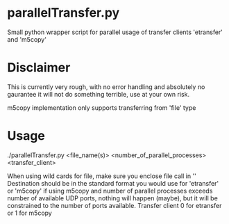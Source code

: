 # parallelTransfer.py
Small python wrapper script for parallel usage of transfer clients 'etransfer' and 'm5copy'

# Disclaimer 

This is currently very rough, with no error handling and absolutely no gaurantee it will not do something terrible, use at your own risk.

m5copy implementation only supports transferring from 'file' type

# Usage 

./parallelTransfer.py <file_name(s)> <destination> <number_of_parallel_processes> <transfer_client>

When using wild cards for file, make sure you enclose file call in ''
Destination should be in the standard format you would use for 'etransfer' or 'm5copy'
if using m5copy and number of parallel processes exceeds number of available UDP ports, nothing will happen (maybe), but it will be constrained to the number of ports available.
Transfer client 0 for etransfer or 1 for m5copy
